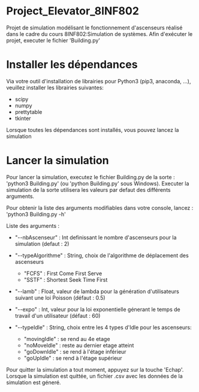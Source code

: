# Project_Elevator_8INF802
Projet de simulation modélisant le fonctionnement d'ascenseurs réalisé dans le cadre du cours 8INF802:Simulation de systèmes.
Afin d'exécuter le projet, executer le fichier 'Building.py'

# Installer les dépendances

Via votre outil d'installation de librairies pour Python3 (pip3, anaconda, ...), veuillez installer les librairies suivantes:
 - scipy
 - numpy
 - prettytable
 - tkinter
 
Lorsque toutes les dépendances sont installés, vous pouvez lancez la simulation

# Lancer la simulation

Pour lancer la simulation, executez le fichier Building.py de la sorte : 'python3 Building.py' (ou 'python Building.py' sous Windows). Executer la simulation de la sorte utilisera les valeurs par defaut des différents arguments.

Pour obtenir la liste des arguments modifiables dans votre console, lancez : 'python3 Building.py -h'


Liste des arguments : 

 - "--nbAscenseur" : Int definissant le nombre d'ascenseurs pour la simulation (defaut : 2)
 
 - "--typeAlgorithme" : String, choix de l'algorithme de déplacement des ascenseurs 
    - "FCFS" : First Come First Serve
    - "SSTF" : Shortest Seek Time First

 - "--lamb" : Float, valeur de lambda pour la génération d'utilisateurs suivant une loi Poisson (défaut : 0.5)
 
 - "--expo" : Int, valeur pour la loi exponentielle génerant le temps de travail d'un utilisateur (défaut : 60)
 
 - "--typeIdle" : String, choix entre les 4 types d'Idle pour les ascenseurs:
    - "movingIdle" : se rend au 4e etage
    - "noMoveIdle" : reste au dernier etage atteint
    - "goDownIdle" : se rend à l'étage inférieur
    - "goUpIdle" : se rend à l'étage supérieur



Pour quitter la simulation a tout moment, appuyez sur la touche 'Echap'.
Lorsque la simulation est quittée, un fichier .csv avec les données de la simulation est géneré.

